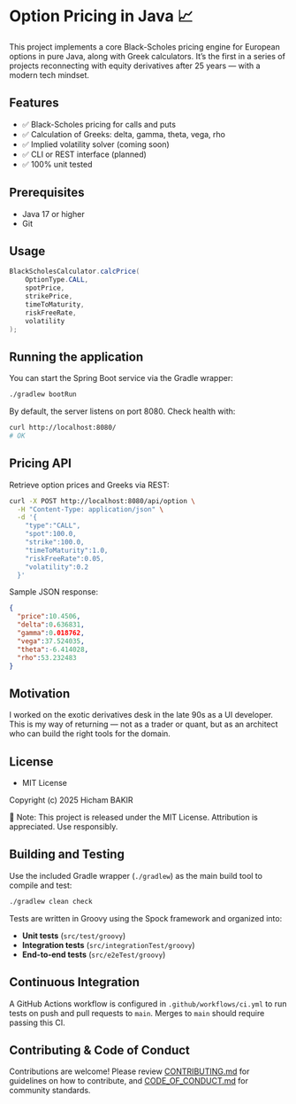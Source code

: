 # Option Pricing in Java 📈

This project implements a core Black-Scholes pricing engine for European options in pure Java, along with Greek
calculators. It’s the first in a series of projects reconnecting with equity derivatives after 25 years — with a modern
tech mindset.

## Features

- ✅ Black-Scholes pricing for calls and puts
- ✅ Calculation of Greeks: delta, gamma, theta, vega, rho
- ✅ Implied volatility solver (coming soon)
- ✅ CLI or REST interface (planned)
- ✅ 100% unit tested
## Prerequisites

- Java 17 or higher
- Git

## Usage

```java
BlackScholesCalculator.calcPrice(
    OptionType.CALL,
    spotPrice,
    strikePrice,
    timeToMaturity,
    riskFreeRate,
    volatility
);
```

## Running the application

You can start the Spring Boot service via the Gradle wrapper:

```bash
./gradlew bootRun
```

By default, the server listens on port 8080. Check health with:

```bash
curl http://localhost:8080/
# OK
```

## Pricing API

Retrieve option prices and Greeks via REST:

```bash
curl -X POST http://localhost:8080/api/option \
  -H "Content-Type: application/json" \
  -d '{
    "type":"CALL",
    "spot":100.0,
    "strike":100.0,
    "timeToMaturity":1.0,
    "riskFreeRate":0.05,
    "volatility":0.2
  }'
```

Sample JSON response:

```json
{
  "price":10.4506,
  "delta":0.636831,
  "gamma":0.018762,
  "vega":37.524035,
  "theta":-6.414028,
  "rho":53.232483
}
```

## Motivation

I worked on the exotic derivatives desk in the late 90s as a UI developer. This is my way of returning — not as a trader
or quant, but as an architect who can build the right tools for the domain.

## License

- MIT License

Copyright (c) 2025 Hicham BAKIR

📌 Note: This project is released under the MIT License. Attribution is appreciated. Use responsibly.

## Building and Testing

Use the included Gradle wrapper (`./gradlew`) as the main build tool to compile and test:

```bash
./gradlew clean check
```

Tests are written in Groovy using the Spock framework and organized into:

- **Unit tests** (`src/test/groovy`)
- **Integration tests** (`src/integrationTest/groovy`)
- **End-to-end tests** (`src/e2eTest/groovy`)

## Continuous Integration

A GitHub Actions workflow is configured in `.github/workflows/ci.yml` to run tests on push and pull requests to `main`. Merges to `main` should require passing this CI.

## Contributing & Code of Conduct

Contributions are welcome! Please review [CONTRIBUTING.md](CONTRIBUTING.md) for guidelines on how to contribute, and [CODE_OF_CONDUCT.md](CODE_OF_CONDUCT.md) for community standards.


